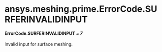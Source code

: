 # ansys.meshing.prime.ErrorCode.SURFERINVALIDINPUT

#### ErrorCode.SURFERINVALIDINPUT *= 7*

Invalid input for surface meshing.

<!-- !! processed by numpydoc !! -->
